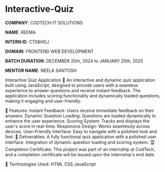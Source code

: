 # Interactive-Quiz

**COMPANY**: CODTECH IT SOLUTIONS

**NAME**: REEMA

**INTERN ID**: CT08HDJ

**DOMAIN**: FRONTEND WEB DEVELOPMENT

**BATCH DURATION**: DECEMBER 25th, 2024 to JANUARY 25th, 2025

**MENTOR NAME**: NEELA SANTOSH

Interactive Quiz Application 🎯
An interactive and dynamic quiz application built using JavaScript, designed to provide users with a seamless experience to answer questions and receive instant feedback. The application includes scoring functionality and dynamically loaded questions, making it engaging and user-friendly.

🚀 Features:
Instant Feedback: Users receive immediate feedback on their answers.
Dynamic Question Loading: Questions are loaded dynamically to enhance the user experience.
Scoring System: Tracks and displays the user's score in real-time.
Responsive Design: Works seamlessly across devices.
User-Friendly Interface: Easy to navigate with a polished look and feel.
📂 Deliverables:
A fully functional quiz application with a polished user interface.
Integration of dynamic question loading and scoring system.
🏆 Completion Certificate:
This project was part of an internship at CodTech, and a completion certificate will be issued upon the internship's end date.

🔧 Technologies Used:
HTML
CSS
JavaScript
